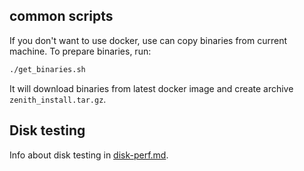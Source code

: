 ## common scripts

If you don't want to use docker, use can copy binaries from current machine. To prepare binaries, run:

```bash
./get_binaries.sh
```

It will download binaries from latest docker image and create archive `zenith_install.tar.gz`.

## Disk testing

Info about disk testing in [disk-perf.md](disk-perf.md).